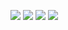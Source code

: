 ![](https://img.shields.io/github/license/aschuhardt/ProcyonSharp)
![](https://img.shields.io/nuget/v/ProcyonSharp)
![](https://img.shields.io/nuget/dt/ProcyonSharp)
![](https://img.shields.io/github/last-commit/aschuhardt/ProcyonSharp)
